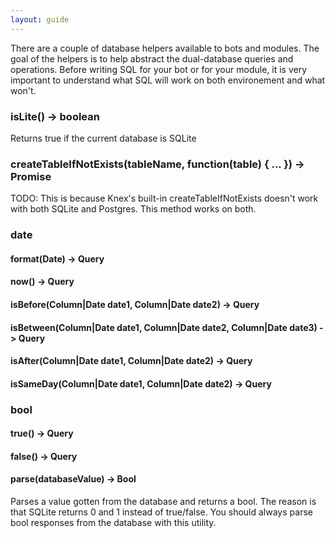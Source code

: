 ```yaml
---
layout: guide
---
```

There are a couple of database helpers available to bots and modules. The goal of the helpers is to help abstract the dual-database queries and operations. Before writing SQL for your bot or for your module, it is very important to understand what SQL will work on both environement and what won't.

### isLite() -> boolean

Returns true if the current database is SQLite

### createTableIfNotExists(tableName, function(table) { ... }) -> Promise

TODO: This is because Knex's built-in createTableIfNotExists doesn't work with both SQLite and Postgres. This method works on both.

### date

#### format(Date) -> Query
#### now() -> Query
#### isBefore(Column|Date date1, Column|Date date2) -> Query
#### isBetween(Column|Date date1, Column|Date date2, Column|Date date3) -> Query
#### isAfter(Column|Date date1, Column|Date date2) -> Query
#### isSameDay(Column|Date date1, Column|Date date2) -> Query

### bool

#### true() -> Query
#### false() -> Query
#### parse(databaseValue) -> Bool

Parses a value gotten from the database and returns a bool. The reason is that SQLite returns 0 and 1 instead of true/false. You should always parse bool responses from the database with this utility.
